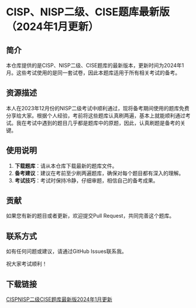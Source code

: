 # CISP、NISP二级、CISE题库最新版（2024年1月更新）

## 简介
本仓库提供的是CISP、NISP二级、CISE题库的最新版本，更新时间为2024年1月。这些考试使用的是同一套试卷，因此本题库适用于所有相关考试的备考。

## 资源描述
本人在2023年12月份的NISP二级考试中顺利通过，现将备考期间使用的题库免费分享给大家。根据个人经验，考前将这些题库认真刷两遍，基本上就能顺利通过考试。我在考试中遇到的题目几乎都是题库中的原题，因此，认真刷题是备考的关键。

## 使用说明
1. **下载题库**：请从本仓库下载最新的题库文件。
2. **备考建议**：建议在考前至少刷两遍题库，确保对每个题目都有深入的理解。
3. **考试技巧**：考试时保持冷静，仔细审题，相信自己的备考成果。

## 贡献
如果您有新的题目或者更新，欢迎提交Pull Request，共同完善这个题库。

## 联系方式
如有任何问题或建议，请通过GitHub Issues联系我。

祝大家考试顺利！

## 下载链接

[CISPNISP二级CISE题库最新版2024年1月更新](https://pan.quark.cn/s/597d6e4dfdb7)
